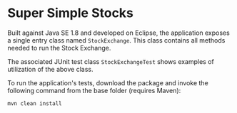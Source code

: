 # Super Simple Stocks

Built against Java SE 1.8 and developed on Eclipse, the application exposes a single entry class named <code>StockExchange</code>. This class contains all methods needed to run the Stock Exchange.

The associated JUnit test class <code>StockExchangeTest</code> shows examples of utilization of the above class.

To run the application's tests, download the package and invoke the following command from the base folder (requires Maven):

    mvn clean install